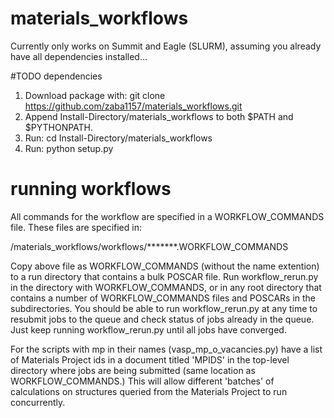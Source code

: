 # materials_workflows

Currently only works on Summit and Eagle (SLURM), assuming you already have all dependencies installed...

#TODO dependencies

1) Download package with: git clone https://github.com/zaba1157/materials_workflows.git
2) Append Install-Directory/materials_workflows to both $PATH and $PYTHONPATH.
3) Run: cd Install-Directory/materials_workflows
4) Run: python setup.py

# running workflows

All commands for the workflow are specified in a WORKFLOW_COMMANDS file. 
These files are specified in:

/materials_workflows/workflows/*******.WORKFLOW_COMMANDS

Copy above file as WORKFLOW_COMMANDS (without the name extention) to a run directory that contains a bulk POSCAR file.
Run workflow_rerun.py in the directory with WORKFLOW_COMMANDS, or in any root directory that contains a number of WORKFLOW_COMMANDS files and POSCARs in the subdirectories. You should be able to run workflow_rerun.py at any time to resubmit jobs to the queue and check status of jobs already in the queue. Just keep running workflow_rerun.py until all jobs have converged.

For the scripts with mp in their names (vasp_mp_o_vacancies.py) have a list of Materials Project ids in a document titled 'MPIDS' in the top-level directory where jobs are being submitted (same location as WORKFLOW_COMMANDS.) This will allow different 'batches' of calculations on structures queried from the Materials Project to run concurrently. 
  
  
  
